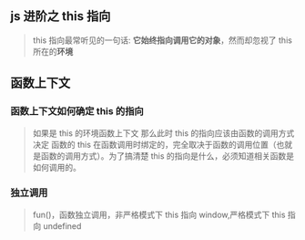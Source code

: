 <!--
 * @Author: your name
 * @Date: 2020-05-21 17:10:32
 * @LastEditTime: 2020-05-21 17:31:21
 * @LastEditors: Please set LastEditors
 * @Description: In User Settings Edit
 * @FilePath: /axzo-oms/Users/fgl/functional/03.md
-->

## js 进阶之 this 指向

> this 指向最常听见的一句话: **它始终指向调用它的对象**，然而却忽视了 this 所在的**环境**

## 函数上下文

### 函数上下文如何确定 this 的指向

> 如果是 this 的环境函数上下文 那么此时 this 的指向应该由函数的调用方式决定
> 函数的 this 在函数调用时绑定的，完全取决于函数的调用位置（也就是函数的调用方式）。为了搞清楚 this 的指向是什么，必须知道相关函数是如何调用的。

### 独立调用

> fun()，函数独立调用，非严格模式下 this 指向 window,严格模式下 this 指向 undefined
